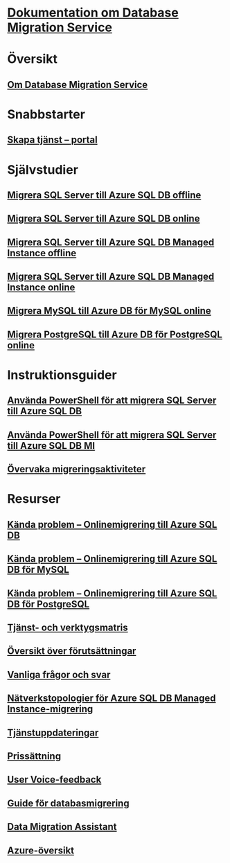 # [Dokumentation om Database Migration Service](index.yml)

# Översikt
## [Om Database Migration Service](dms-overview.md)

# Snabbstarter
## [Skapa tjänst – portal](quickstart-create-data-migration-service-portal.md)

# Självstudier
## [Migrera SQL Server till Azure SQL DB offline](tutorial-sql-server-to-azure-sql.md)
## [Migrera SQL Server till Azure SQL DB online](tutorial-sql-server-azure-sql-online.md)
## [Migrera SQL Server till Azure SQL DB Managed Instance offline](tutorial-sql-server-to-managed-instance.md)
## [Migrera SQL Server till Azure SQL DB Managed Instance online](tutorial-sql-server-managed-instance-online.md)
## [Migrera MySQL till Azure DB för MySQL online](tutorial-mysql-azure-mysql-online.md)
## [Migrera PostgreSQL till Azure DB för PostgreSQL online](tutorial-postgresql-azure-postgresql-online.md)

# Instruktionsguider
## [Använda PowerShell för att migrera SQL Server till Azure SQL DB](howto-sql-server-to-azure-sql-powershell.md)
## [Använda PowerShell för att migrera SQL Server till Azure SQL DB MI](howto-sql-server-to-azure-sql-mi-powershell.md)
## [Övervaka migreringsaktiviteter](how-to-monitor-migration-activity.md)

# Resurser
## [Kända problem – Onlinemigrering till Azure SQL DB](known-issues-azure-sql-online.md)
## [Kända problem – Onlinemigrering till Azure SQL DB för MySQL](known-issues-azure-mysql-online.md)
## [Kända problem – Onlinemigrering till Azure SQL DB för PostgreSQL](known-issues-azure-postgresql-online.md)
## [Tjänst- och verktygsmatris](dms-tools-matrix.md)
## [Översikt över förutsättningar](pre-reqs.md)
## [Vanliga frågor och svar](faq.md)
## [Nätverkstopologier för Azure SQL DB Managed Instance-migrering](resource-network-topologies.md)
## [Tjänstuppdateringar](https://azure.microsoft.com/updates/?product=database-migration)
## [Prissättning](https://aka.ms/dms-pricing)
## [User Voice-feedback](https://feedback.azure.com/forums/906100-azure-database-migration-service)
## [Guide för databasmigrering](https://aka.ms/datamigration)
## [Data Migration Assistant](https://aka.ms/dma)
## [Azure-översikt](https://azure.microsoft.com/roadmap/)
